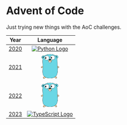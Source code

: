 # Advent of Code

Just trying new things with the AoC challenges. 

| Year         | Language                                                                                                                                                       |
|:------------:|:--------------------------------------------------------------------------------------------------------------------------------------------------------------:|
| [2020](2020) | [<img title="" src="https://www.python.org/static/community_logos/python-logo-generic.svg" alt="Python Logo" width="119">](https://www.python.org)                        |
| [2021](2021) | [<img title="" src="https://raw.githubusercontent.com/golang-samples/gopher-vector/master/gopher.svg" alt="Go Logo" width="50" data-align="inline">](https://go.dev/) |
| [2022](2022) | [<img title="" src="https://raw.githubusercontent.com/golang-samples/gopher-vector/master/gopher.svg" alt="Go Logo" width="50" data-align="inline">](https://go.dev/) |
| [2023](2023) | [<img title="" src="https://github.com/dratzinger/Advent-of-Code/assets/26470120/2ed39a1a-85b4-46f1-999a-f9740e0529d7" alt="TypeScript Logo" width="50" data-align="inline">](https://www.typescriptlang.org/) |
